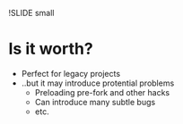 !SLIDE small

# Is it worth?

* Perfect for legacy projects
* ..but it may introduce protential problems
	* Preloading pre-fork and other hacks
	* Can introduce many subtle bugs
	* etc.
